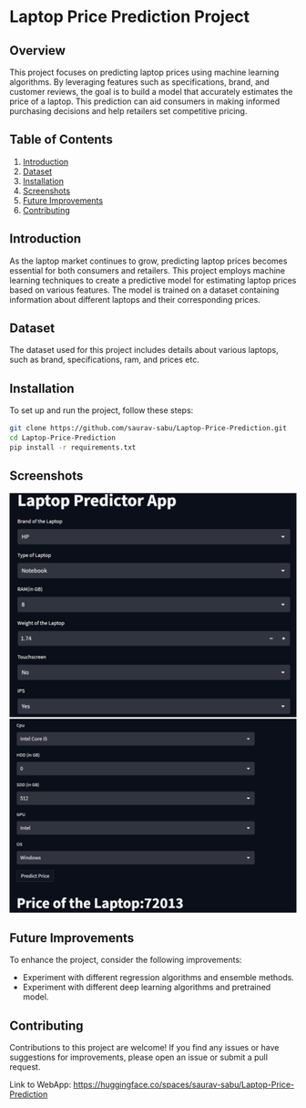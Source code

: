 # Laptop Price Prediction Project

## Overview

This project focuses on predicting laptop prices using machine learning algorithms. By leveraging features such as specifications, brand, and customer reviews, the goal is to build a model that accurately estimates the price of a laptop. This prediction can aid consumers in making informed purchasing decisions and help retailers set competitive pricing.


## Table of Contents

1. [Introduction](#introduction)
2. [Dataset](#dataset)
3. [Installation](#installation)
4. [Screenshots](#screenshots)
5. [Future Improvements](#future-improvements)
6. [Contributing](#contributing)

## Introduction

As the laptop market continues to grow, predicting laptop prices becomes essential for both consumers and retailers. This project employs machine learning techniques to create a predictive model for estimating laptop prices based on various features. The model is trained on a dataset containing information about different laptops and their corresponding prices.

## Dataset

The dataset used for this project includes details about various laptops, such as brand, specifications, ram, and prices etc. 

## Installation

To set up and run the project, follow these steps:

```bash
git clone https://github.com/saurav-sabu/Laptop-Price-Prediction.git
cd Laptop-Price-Prediction
pip install -r requirements.txt
```

## Screenshots

<img src="https://github.com/saurav-sabu/Laptop-Price-Prediction/blob/master/starter.PNG" alt="UI" title="UI DESIGN">

<img src="https://github.com/saurav-sabu/Laptop-Price-Prediction/blob/master/starter1.PNG" alt="USAGE" title="USAGE">


## Future Improvements
To enhance the project, consider the following improvements:

- Experiment with different regression algorithms and ensemble methods.
- Experiment with different deep learning algorithms and pretrained model.
 
## Contributing
Contributions to this project are welcome! If you find any issues or have suggestions for improvements, please open an issue or submit a pull request.

Link to WebApp: https://huggingface.co/spaces/saurav-sabu/Laptop-Price-Prediction
